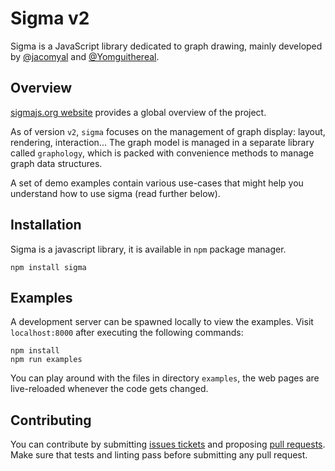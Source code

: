# Sigma v2

Sigma is a JavaScript library dedicated to graph drawing, mainly developed by [@jacomyal](https://github.com/jacomyal) and [@Yomguithereal](https://github.com/Yomguithereal).

## Overview

[sigmajs.org website](http://sigmajs.org) provides a global overview of the project.

As of version `v2`, `sigma` focuses on the management of graph display: layout, rendering, interaction... The graph model is managed in a separate library called `graphology`, which is packed with convenience methods to manage graph data structures.

A set of demo examples contain various use-cases that might help you understand how to use sigma (read further below).

## Installation

Sigma is a javascript library, it is available in `npm` package manager.

    npm install sigma

## Examples

A development server can be spawned locally to view the examples. Visit `localhost:8000` after executing the following commands:

    npm install
    npm run examples

You can play around with the files in directory `examples`, the web pages are live-reloaded whenever the code gets changed.

## Contributing

You can contribute by submitting [issues tickets](http://github.com/jacomyal/sigma.js/issues) and proposing [pull requests](http://github.com/jacomyal/sigma.js/pulls). Make sure that tests and linting pass before submitting any pull request.
